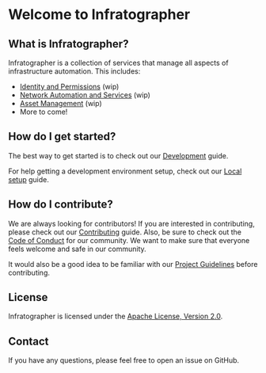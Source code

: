 # Welcome to Infratographer

## What is Infratographer?

Infratographer is a collection of services that manage all aspects of infrastructure automation. This includes:

* [Identity and Permissions] (wip)
* [Network Automation and Services] (wip)
* [Asset Management] (wip)
* More to come!

[Identity and Permissions]: docs/identity.md
[Network Automation and Services]: docs/network-automation-services.md
[Asset Management]: docs/asset.md

## How do I get started?

The best way to get started is to check out our [Development] guide.

For help getting a development environment setup, check out our [Local setup] guide.

[Development]: docs/development/guidlines.md.md
[Local setup]: docs/development/local-setup.md

## How do I contribute?

We are always looking for contributors! If you are interested in contributing, please check out our [Contributing] guide. Also, be sure to check out the [Code of Conduct] for our community. We want to make sure that everyone feels welcome and safe in our community.

It would also be a good idea to be familiar with our [Project Guidelines] before contributing.

[Contributing]: community/contributing.md
[Code of Conduct]: community/code-of-conduct.md
[Project Guidelines]: community/project-guidelines.md

## License

Infratographer is licensed under the [Apache License, Version 2.0](https://www.apache.org/licenses/LICENSE-2.0).

## Contact

If you have any questions, please feel free to open an issue on GitHub.
